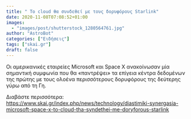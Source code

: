 ```yaml
---
title: " Το cloud θα συνδεθεί με τους δορυφόρους Starlink"
date: 2020-11-08T07:08:52+01:00
images:
  - "images/post/shutterstock_1280564761.jpg"
author: "AstroBot"
categories: ["Ειδήσεις"]
tags: ["skai.gr"]
draft: false
---
```


Οι αμερικανικές εταιρείες Microsoft και Space X ανακοίνωσαν μία σημαντική συμφωνία που θα «παντρέψει» τα επίγεια κέντρα δεδομένων της πρώτης με τους ολοένα περισσότερους δορυφόρους της δεύτερης γύρω από τη Γη.

Διαβάστε περισσότερα: https://www.skai.gr/index.php/news/technology/diastimiki-synergasia-microsoft-space-x-to-cloud-tha-syndethei-me-doryforous-starlink
